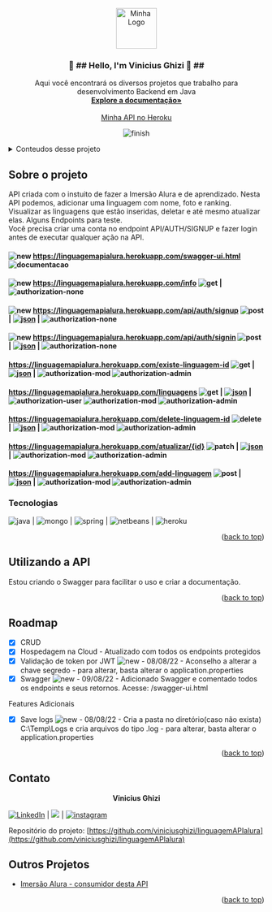 
<div id="top"></div>

<!-- PROJECT LOGO -->
<br />
<div align="center">
  <a href="https://github.com/viniciusghizi">
    <img src="https://viniciusghizi.files.wordpress.com/2022/07/industrias_timmerman_logo__5_-removebg-preview.png?w=500" alt="Minha Logo" width="80" height="80">
  </a>

<h3 align="center">👋 ##  Hello, I'm  Vinicius Ghizi  🍫 ##</h3>

  <p align="center">
    Aqui você encontrará os diversos projetos que trabalho para desenvolvimento Backend em Java    <br />
    <a href="https://linguagemapialura.herokuapp.com/swagger-ui.html"><strong>Explore a documentação»</strong></a>
    <br />
    <br />
    <a href="https://linguagemapialura.herokuapp.com/swagger-ui.html">Minha API no Heroku</a>
    
![finish]

</div>



<!-- TABLE OF CONTENTS -->
<details>
  <summary>Conteudos desse projeto</summary>
  <ol>
    <li>
      <a href="#sobre-o-projeto">Sobre o projeto</a>
      <ul>
        <li><a href="#tecnologias">Tecnologias</a></li>
      </ul>
    </li>
    <li>
      <a href="#utilizando-a-api">Utilizando a API</a>
       </li>
    <li>
      <a href="#roadmap">RoadMap</a> </li>
    <li>
      <a href="#contato">Contato</a> </li>
    <li>
      <a href="#outros-projetos">Outros Projetos</a>
</details>



<!-- ABOUT THE PROJECT -->
## Sobre o projeto



API criada com o instuito de fazer a Imersão Alura e de aprendizado. Nesta API podemos, adicionar uma linguagem com nome, foto e ranking. Visualizar as linguagens que estão inseridas, deletar e até mesmo atualizar elas. 
Alguns Endpoints para teste. <br/>
Você precisa criar uma conta no endpoint API/AUTH/SIGNUP e fazer login antes de executar qualquer ação na API.

#### ![new] https://linguagemapialura.herokuapp.com/swagger-ui.html ![documentacao]
#### ![new] https://linguagemapialura.herokuapp.com/info ![get] | ![authorization-none] 
#### ![new] https://linguagemapialura.herokuapp.com/api/auth/signup ![post] | [![json][json]][post-acc-ex] | ![authorization-none] 
#### ![new] https://linguagemapialura.herokuapp.com/api/auth/signin ![post] | [![json][json]][post-login-ex] | ![authorization-none]  
#### https://linguagemapialura.herokuapp.com/existe-linguagem-id ![get] | [![json][json]][get-example] | ![authorization-mod] ![authorization-admin]  
#### https://linguagemapialura.herokuapp.com/linguagens ![get] | [![json][json]][list-get-example] | ![authorization-user] ![authorization-mod] ![authorization-admin]  
#### https://linguagemapialura.herokuapp.com/delete-linguagem-id ![delete] | [![json][json]][delete-example] | ![authorization-mod] ![authorization-admin]  
#### https://linguagemapialura.herokuapp.com/atualizar/{id} ![patch] | [![json][json]][patch-example] | ![authorization-mod] ![authorization-admin]  
#### https://linguagemapialura.herokuapp.com/add-linguagem ![post] | [![json][json]][post-example]  | ![authorization-mod] ![authorization-admin]  
  




### Tecnologias
![java] | ![mongo] | ![spring] | ![netbeans] | ![heroku]

<p align="right">(<a href="#top">back to top</a>)</p>



<!-- GETTING STARTED -->
## Utilizando a API

Estou criando o Swagger para facilitar o uso e criar a documentação.


<p align="right">(<a href="#top">back to top</a>)</p>

<!-- ROADMAP -->
## Roadmap

- [X] CRUD
- [X] Hospedagem na Cloud - Atualizado com todos os endpoints protegidos
- [X] Validação de token por JWT ![new] - 08/08/22 - Aconselho a alterar a chave segredo - para alterar, basta alterar o application.properties
- [X] Swagger ![new] - 09/08/22 - Adicionado Swagger e comentado todos os endpoints e seus retornos. Acesse: /swagger-ui.html

Features Adicionais
- [X] Save logs ![new] - 08/08/22 - Cria a pasta no diretório(caso não exista) C:\Temp\Logs e cria arquivos do tipo .log - para alterar, basta alterar o application.properties
 


<p align="right">(<a href="#top">back to top</a>)</p>


<!-- CONTACT -->
## Contato

<p align="center"> <strong>Vinicius Ghizi </strong> </p> 

[![LinkedIn][linkedin-shield]][linkedin-url] | <a href="mailto:vinighizi@gmail.com"><img src="https://img.shields.io/badge/gmail-%23DD0031.svg?&style=for-the-badge&logo=gmail&logoColor=white"/></a> | [![instagram][instagram]][ig] 

Repositório do projeto: [https://github.com/viniciusghizi/linguagemAPIalura](https://github.com/viniciusghizi/linguagemAPIalura)

<!-- Others Projects-->
## Outros Projetos

 - [Imersão Alura - consumidor desta API](https://github.com/viniciusghizi/imersaoAlura)

<p align="right">(<a href="#top">back to top</a>)</p>

<!-- MARKDOWN LINKS & IMAGES -->
<!-- DEV TOOLS'N'FRAMEWORKS -->
[java]:https://img.shields.io/badge/Java-ED8B00?style=for-the-badge&logo=java&logoColor=white
[netbeans]:https://img.shields.io/badge/apache%20netbeans-1B6AC6?style=for-the-badge&logo=apache%20netbeans%20IDE&logoColor=white
[mongo]:https://img.shields.io/badge/MongoDB-4EA94B?style=for-the-badge&logo=mongodb&logoColor=white
[spring]:https://img.shields.io/badge/Spring_Boot-F2F4F9?style=for-the-badge&logo=spring-boot
[heroku]:https://img.shields.io/badge/Heroku-430098?style=for-the-badge&logo=heroku&logoColor=white

<!-- Project Status -->
[dev]:https://camo.githubusercontent.com/18185202231435bc1c2003830758e4b9f1567a33602d9d5ed1c73a04f8a44348/687474703a2f2f696d672e736869656c64732e696f2f7374617469632f76313f6c6162656c3d535441545553266d6573736167653d454d253230444553454e564f4c56494d454e544f26636f6c6f723d475245454e267374796c653d666f722d7468652d6261646765
[finish]:https://img.shields.io/badge/DESENVOLVIMENTO-COMPLETO-%23FFC387.svg?labelColor=585858&style=for-the-badge&logoColor=FFFFFF
[new]:https://img.shields.io/badge/-NEW-Yellow

  
<!-- Contacts Markdown -->
[instagram]:https://img.shields.io/badge/Instagram-E4405F?style=for-the-badge&logo=instagram&logoColor=white
[ig]:https://www.instagram.com/viniciusghizi/
[linkedin-shield]: https://img.shields.io/badge/-LinkedIn-black.svg?style=for-the-badge&logo=linkedin&colorB=555
[linkedin-url]: http://www.linkedin.com/in/vinicius-ghizi-informatica/
  
<!-- API Commands -->
[get]:https://img.shields.io/badge/GET-2ea44f
[delete]:https://img.shields.io/badge/delete-red
[post]:https://img.shields.io/badge/post-yellow
[patch]:https://img.shields.io/badge/patch-yellow
[json]:https://img.shields.io/badge/JSON-body-blue
[get-example]:https://prnt.sc/JijKWIseCs0A
[list-get-example]:https://prnt.sc/WXUkmJF5g-L3
[delete-example]:https://prnt.sc/oRqMcmcW9w5C
[post-example]:https://prnt.sc/3YWIHtaLI3gA
[post-acc-ex]:https://prnt.sc/OHt6871fNudN
[post-login-ex]:https://prnt.sc/CODLzmAo7cA-
[patch-example]:https://prnt.sc/9s5jlcYIRCe7
[authorization-none]:https://img.shields.io/badge/Authorization-NONE-critical
[authorization-user]:https://img.shields.io/badge/Authorization-USER-critical
[authorization-mod]:https://img.shields.io/badge/Authorization-MOD-critical
[authorization-admin]:https://img.shields.io/badge/Authorization-ADMIN-critical
[documentacao]:https://img.shields.io/badge/-Documentation-red

